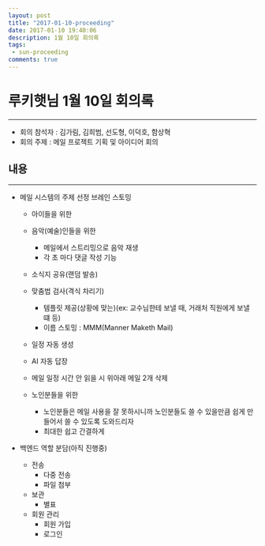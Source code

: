 ```yaml
---
layout: post
title: "2017-01-10-proceeding"
date: 2017-01-10 19:40:06
description: 1월 10일 회의록
tags: 
 - sun-proceeding
comments: true
---
```


# 루키햇님 1월 10일 회의록 
---
* 회의 참석자 : 김가림, 김희범, 선도형, 이덕호, 함상혁
* 회의 주제 : 메일 프로젝트 기획 및 아이디어 회의

## 내용
---
* 메일 시스템의 주제 선정 브레인 스토밍
	* 아이들을 위한

	* 음악(예술)인들을 위한
		* 메일에서 스트리밍으로 음악 재생
		* 각 초 마다 댓글 작성 기능
	
	* 소식지 공유(랜덤 발송)
	
	* 맞춤법 검사(격식 차리기)
		* 템플릿 제공(상황에 맞는)(ex: 교수님한테 보낼 때, 거래처 직원에게 보낼 떄 등)
		* 이름 스토밍 : MMM(Manner Maketh Mail)
	
	* 일정 자동 생성
	
	* AI 자동 답장
	
	* 메일 일정 시간 안 읽을 시 위아래 메일 2개 삭제
	
	* 노인분들을 위한
		* 노인분들은 메일 사용을 잘 못하시니까 노인분들도 쓸 수 있을만큼 쉽게 만들어서 쓸 수 있도록 도와드리자
		* 최대한 쉽고 간결하게

* 백엔드 역할 분담(아직 진행중)
	* 전송
		* 다중 전송
		* 파일 첨부
	* 보관
		* 별표
	* 회원 관리
		* 회원 가입
		* 로그인

